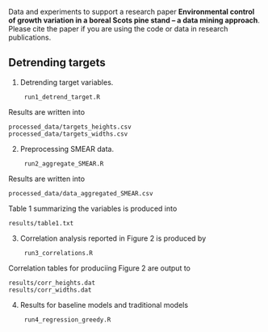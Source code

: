 Data and experiments to support a research paper **Environmental control of growth variation in a boreal Scots pine stand – a data mining approach**.
Please cite the paper if you are using the code or data in research publications.

## Detrending targets ## 


1. Detrending target variables.

		run1_detrend_target.R
	
Results are written into

	processed_data/targets_heights.csv
	processed_data/targets_widths.csv
	
	
2. Preprocessing SMEAR data.

		run2_aggregate_SMEAR.R
		
Results are written into 

	processed_data/data_aggregated_SMEAR.csv
	
Table 1 summarizing the variables is produced into

	results/table1.txt
	
3. Correlation analysis reported in Figure 2 is produced by 

		run3_correlations.R
		
Correlation tables for produciing Figure 2 are output to 

	results/corr_heights.dat	results/corr_widths.dat
	
4. Results for baseline models and traditional models

		run4_regression_greedy.R


	
	
	



